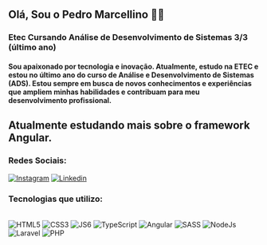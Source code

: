 ## Olá, Sou o Pedro Marcellino 👨‍💻

### Etec Cursando Análise de Desenvolvimento de Sistemas 3/3 (último ano)

#### Sou apaixonado por tecnologia e inovação. Atualmente, estudo na ETEC e estou no último ano do curso de Análise e Desenvolvimento de Sistemas (ADS). Estou sempre em busca de novos conhecimentos e experiências que ampliem minhas habilidades e contribuam para meu desenvolvimento profissional.

## Atualmente estudando mais sobre o framework Angular.

### Redes Sociais:

[![Instagram](https://img.shields.io/badge/Instagram-E4405F?style=for-the-badge&logo=instagram&logoColor=white)](https://www.instagram.com/pedromarcellinoo/)
[![Linkedin](https://img.shields.io/badge/LinkedIn-0077B5?style=for-the-badge&logo=linkedin&logoColor=white)](https://www.linkedin.com/in/pedro-marcellino-5241932aa/)

### Tecnologias que utilizo:
<div style='display: inline block'><br>
  <img style='text-align: center' alt='HTML5' src='https://img.shields.io/badge/HTML5-E34F26?style=for-the-badge&logo=html5&logoColor=white'>
  <img style='text-align: center' alt='CSS3' src='https://img.shields.io/badge/CSS3-1572B6?style=for-the-badge&logo=css3&logoColor=white'>
  <img style='text-align: center' alt='JS6' src='https://img.shields.io/badge/JavaScript-323330?style=for-the-badge&logo=javascript&logoColor=F7DF1E'>
  <img style='text-align: center' alt='TypeScript' src='https://img.shields.io/badge/TypeScript-2F74C0?style=for-the-badge&logo=typescript&logoColor=white'>
  <img style='text-align: center' alt='Angular' src='https://img.shields.io/badge/Angular-CA4245?style=for-the-badge&logo=angular&logoColor=white'>
  <img style='text-align: center' alt='SASS' src='https://img.shields.io/badge/Sass-CC6699?style=for-the-badge&logo=sass&logoColor=white'>
  <img style='text-align: center' alt='NodeJs' src='https://img.shields.io/badge/Node.js-43853D?style=for-the-badge&logo=node.js&logoColor=white'>
  <img style='text-align: center' alt='Laravel' src='https://img.shields.io/badge/Laravel-FF2D20?style=for-the-badge&logo=laravel&logoColor=white'>
  <img style='text-align: center' alt='PHP' src='https://img.shields.io/badge/PHP-777BB4?style=for-the-badge&logo=php&logoColor=white'>
</div><br>
